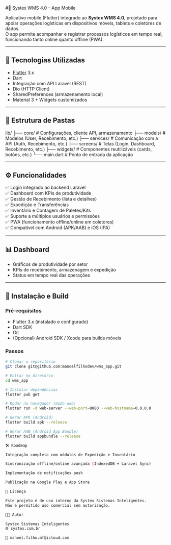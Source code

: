 #📱 Systex WMS 4.0 – App Mobile

Aplicativo mobile (Flutter) integrado ao **Systex WMS 4.0**, projetado para apoiar operações logísticas em dispositivos móveis, tablets e coletores de dados.  
O app permite acompanhar e registrar processos logísticos em tempo real, funcionando tanto online quanto offline (PWA).

---

## 🚀 Tecnologias Utilizadas
- [Flutter](https://flutter.dev/) 3.x
- Dart
- Integração com API Laravel (REST)
- Dio (HTTP Client)
- SharedPreferences (armazenamento local)
- Material 3 + Widgets customizados

---

## 📂 Estrutura de Pastas

lib/
├── core/ # Configurações, cliente API, armazenamento
├── models/ # Modelos (User, Recebimento, etc.)
├── services/ # Comunicação com a API (Auth, Recebimento, etc.)
├── screens/ # Telas (Login, Dashboard, Recebimento, etc.)
├── widgets/ # Componentes reutilizáveis (cards, botões, etc.)
└── main.dart # Ponto de entrada da aplicação


---

## ⚙️ Funcionalidades
✅ Login integrado ao backend Laravel  
✅ Dashboard com KPIs de produtividade  
✅ Gestão de Recebimento (lista e detalhes)  
✅ Expedição e Transferências  
✅ Inventário e Contagem de Paletes/Kits  
✅ Suporte a múltiplos usuários e permissões  
✅ PWA (funcionamento offline/online em coletores)  
✅ Compatível com Android (APK/AAB) e iOS (IPA)  

---

## 📊 Dashboard
- Gráficos de produtividade por setor  
- KPIs de recebimento, armazenagem e expedição  
- Status em tempo real das operações  

---

## 🔧 Instalação e Build

### Pré-requisitos
- Flutter 3.x (instalado e configurado)  
- Dart SDK  
- Git  
- (Opcional) Android SDK / Xcode para builds móveis  

### Passos
```bash
# Clonar o repositório
git clone git@github.com:manoelfilhodev/wms_app.git

# Entrar no diretório
cd wms_app

# Instalar dependências
flutter pub get

# Rodar no navegador (modo web)
flutter run -d web-server --web-port=8080 --web-hostname=0.0.0.0

# Gerar APK (Android)
flutter build apk --release

# Gerar AAB (Android App Bundle)
flutter build appbundle --release

🛠️ Roadmap

Integração completa com módulos de Expedição e Inventário

Sincronização offline/online avançada (IndexedDB + Laravel Sync)

Implementação de notificações push

Publicação na Google Play e App Store

📜 Licença

Este projeto é de uso interno da Systex Sistemas Inteligentes.
Não é permitido uso comercial sem autorização.

👨‍💻 Autor

Systex Sistemas Inteligentes
🌐 systex.com.br

📧 manoel.filho.mf@icloud.com
